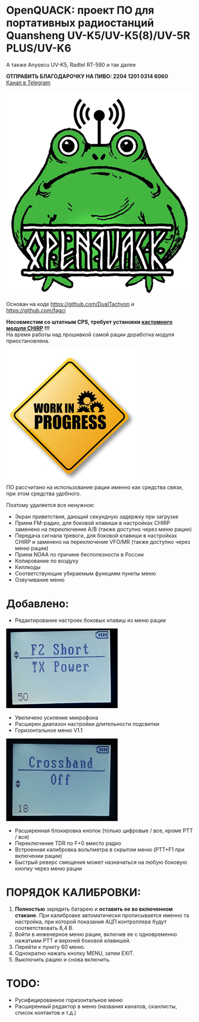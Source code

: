 # OpenQUACK: проект ПО для портативных радиостанций Quansheng UV-K5/UV-K5(8)/UV-5R PLUS/UV-K6
А также Anysecu UV-K5, Radtel RT-590 и так далее  

__ОТПРАВИТЬ БЛАГОДАРОЧКУ НА ПИВО: 2204 1201 0314 6060__  
[Канал в Telegram](https://t.me/openquack)  

![OpenQUACK](images/openquack.png)

Основан на коде https://github.com/DualTachyon и https://github.com/fagci  

__Несовместим со штатным CPS, требует установки [кастомного модуля CHIRP](https://github.com/rebezhir/openquack-chirp-driver) !!!__  
На время работы над прошивкой самой рации доработка модуля приостановлена.  

![OpenQUACK](images/work_in_progress.jpg)  
ПО рассчитано на использование рации именно как средства связи, при этом средства удобного.

Поэтому удаляется все ненужное:
* Экран приветствия, дающий секундную задержку при загрузке
* Прием FM-радио, для боковой клавиши в настройках CHIRP заменено на переключение A/B (также доступно через меню рации)
* Передача сигнала тревоги, для боковой клавиши в настройках CHIRP и заменено на переключение VFO/MR (также доступно через меню рации)
* Прием NOAA по причине бесполезности в России
* Копирование по воздуху
* Киллкоды
* Соответствующие убираемым функциям пункты меню
* Озвучивание меню
  

# Добавлено: 
* Редактирование настроек боковых клавиш из меню рации

![OpenQUACK](images/keys.png)    

* Увеличено усиление микрофона
* Расширен диапазон настройки длительности подсветки
* Горизонтальное меню V1.1  

![OpenQUACK](images/menu.png)  
* Расширенная блокировка кнопок (только цифровые / все, кроме PTT / все)  
* Переключение TDR по F+0 вместо радио  
* Встроенная калибровка вольтметра в скрытом меню (PTT+F1 при включении рации)
* Быстрый реверс смещения может назначаться на любую боковую кнопку через меню рации  


# ПОРЯДОК КАЛИБРОВКИ:
1. __Полностью__ зарядить батарею и __оставить ее во включенном стакане__. При калибровке автоматически прописывается именно та настройка, при которой показания АЦП контроллера будут соответствовать 8,4 В.
2. Войти в инженерное меню рации, включив ее с одновременно нажатыми PTT и верхней боковой клавишей.
3. Перейти к пункту 60 меню.
4. Однократно нажать кнопку MENU, затем EXIT.
5. Выключить рацию и снова включить.


# TODO:
* Русифицированное горизонтальное меню 
* Расширенный редактор в меню (названия каналов, сканлисты, список контактов и т.д.)

  




